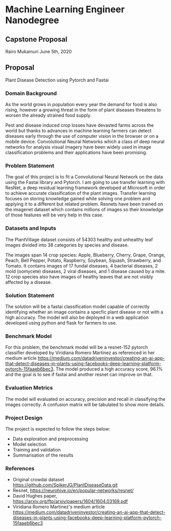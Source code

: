 # Machine Learning Engineer Nanodegree
## Capstone Proposal
Rairo Mukamuri
June 5th, 2020


## Proposal
Plant Disease Detection using Pytorch and Fastai

### Domain Background

As the world grows in population every year the demand for food is also rising, however a growing threat in the form of plant diseases threatens to worsen the already strained food supply.

Pest and disease induced crop losses have devasted farms across the world but thanks to advances in machine learning farmers can detect diseases early through the use of computer vision in the browser or on a mobile device. Convolutional Neural Networks which a class of deep neural networks for analysis visual imagery have been widely used in image classification problems and their applications have been promising.


### Problem Statement

The goal of this project is to fit a Convolutional Neural Network on the data using the Fastai library and Pytorch. I am going to use transfer learning with ResNet, a deep residual learning framework developed at Microsoft in order to achieve accurate classification of the plant images. Transfer learning focuses on storing knowledge gained while solving one problem and applying it to a different but related problem.
Resnets have been trained on the imagenet dataset which contains millions of images so their knowledge of those features will be very help in this case.

### Datasets and Inputs

The PlantVillage dataset consists of 54303 healthy and unhealthy leaf images divided into 38 categories by species and disease.

The images span 14 crop species: Apple, Blueberry, Cherry, Grape, Orange, Peach, Bell Pepper, Potato, Raspberry, Soybean, Squash, Strawberry, and Tomato. It contains images of 17 fundal diseases, 4 bacterial diseases, 2 mold (oomycete) diseases, 2 viral diseases, and 1 disease caused by a mite. 12 crop species also have images of healthy leaves that are not visibly affected by a disease.

### Solution Statement

The solution will be a fastai classification model capable of correctly identifying whether an image contains a specfic plant disease or not with a high accuracy. The model will also be deployed in a web application developed using python and flask for farmers to use.

### Benchmark Model

For this problem, the benchmark model will be a resnet-152 pytorch classifier developed by Viridiana Romero Martinez as referenced in her medium article https://medium.com/datadriveninvestor/creating-an-ai-app-that-detect-diseases-in-plants-using-facebooks-deep-learning-platform-pytorch-15faaeb6bec3. The model produced a high accuracy score, 96.1% and the goal is to see if fastai and another resnet can improve on that.

### Evaluation Metrics

The model will evaluated on accuracy, precision and recall in classifying the images correctly. A confusion matrix will be tabulated to show more details.

### Project Design

The project is expected to follow the steps below:

* Data exploration and preprocessing
* Model selection
* Training and validation
* Summarisation of the results

### References

- Original crowdai dataset https://github.com/SpikerJG/PlantDiseaseData.git
- Resnet, https://neurohive.io/en/popular-networks/resnet/
-  David Hughes paper, https://arxiv.org/ftp/arxiv/papers/1604/1604.03169.pdf
- Viridiana Romero Martinez's medium article https://medium.com/datadriveninvestor/creating-an-ai-app-that-detect-diseases-in-plants-using-facebooks-deep-learning-platform-pytorch-15faaeb6bec3